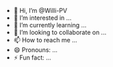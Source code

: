 - 👋 Hi, I’m @Willi-PV
- 👀 I’m interested in ...
- 🌱 I’m currently learning ...
- 💞️ I’m looking to collaborate on ...
- 📫 How to reach me ...
- 😄 Pronouns: ...
- ⚡ Fun fact: ...

<!---
Willi-PV/Willi-PV is a ✨ special ✨ repository because its `README.md` (this file) appears on your GitHub profile.
You can click the Preview link to take a look at your changes.
--->

